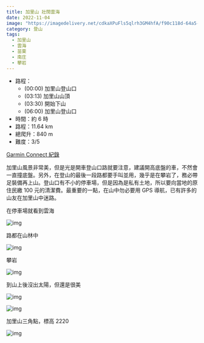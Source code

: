 ```yaml
---
title: 加里山 壯闊雲海
date: 2022-11-04
image: "https://imagedelivery.net/cdkaXPuFls5qlrh3GM4hfA/f90c118d-64a5-482b-4fb5-5eae1ebf0d00/public"
category: 登山
tags:
  - 加里山
  - 雲海
  - 苗栗
  - 南庄
  - 攀岩
---
```


- 路程：
  - (00:00) 加里山登山口
  - (03:13) 加里山山頂
  - (03:30) 開始下山
  - (06:00) 加里山登山口
- 時間：約 6 時
- 路程：11.64 km
- 總爬升：840 m
- 難度：3/5

[Garmin Connect 紀錄](https://connect.garmin.com/modern/activity/9914369562)

加里山風景非常美，但是光是開車登山口路就要注意，建議開高底盤的車，不然會一直撞底盤。另外，在登山的最後一段路都要手叫並用，幾乎是在攀岩了，務必帶足裝備再上山。登山口有不小的停車場，但是因為是私有土地，所以要向當地的原住民繳 100 元的清潔費。最重要的一點，在山中勿必要用 GPS 導航，已有許多的山友在加里山中迷路。

在停車場就看到雲海

![img](https://imagedelivery.net/cdkaXPuFls5qlrh3GM4hfA/f90c118d-64a5-482b-4fb5-5eae1ebf0d00/public)

路都在山林中

![img](https://imagedelivery.net/cdkaXPuFls5qlrh3GM4hfA/a393855c-607d-413e-d674-f5f78dfe6e00/public)

攀岩

![img](https://imagedelivery.net/cdkaXPuFls5qlrh3GM4hfA/ff3fb79e-80a4-4df7-348f-2b3119cca300/public)

到山上後沒出太陽，但還是很美

![img](https://imagedelivery.net/cdkaXPuFls5qlrh3GM4hfA/22113d6a-8051-4783-4a84-f9c96584fe00/public)

![img](https://imagedelivery.net/cdkaXPuFls5qlrh3GM4hfA/504f6b33-ffcf-4525-c69a-9ba1f2a8c800/public)

加里山三角點，標高 2220

![img](https://imagedelivery.net/cdkaXPuFls5qlrh3GM4hfA/83153325-0c76-4f96-9366-76c143e10b00/public)
